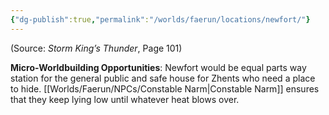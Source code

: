 ```yaml
---
{"dg-publish":true,"permalink":"/worlds/faerun/locations/newfort/"}
---
```



(Source: *Storm King’s Thunder*, Page 101)

**Micro-Worldbuilding Opportunities**: Newfort would be equal parts way station for the general public and safe house for Zhents who need a place to hide. [[Worlds/Faerun/NPCs/Constable Narm\|Constable Narm]] ensures that they keep lying low until whatever heat blows over.

